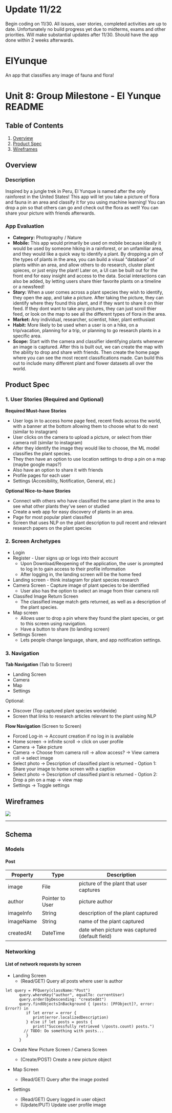# Update 11/22 
Begin coding on 11/30. All issues, user stories, completed activities are up to date. Unfortunately no build progress yet due to midterms, 
exams and other priorities. Will make substantial updates after 11/30. Should have the app done within 2 weeks afterwards. 


# ElYunque
An app that classifies any image of fauna and flora! 

Unit 8: Group Milestone - El Yunque README 
===

## Table of Contents
1. [Overview](#Overview)
1. [Product Spec](#Product-Spec)
1. [Wireframes](#Wireframes)

## Overview
### Description
Inspired by a jungle trek in Peru, El Yunque is named after the only rainforest in the United States! This app will let you take a picture of flora and fauna in an area and classify it for you using machine learning! You can drop a pin so that others can go and check out the flora as well! You can share your picture with friends afterwards. 


### App Evaluation
- **Category:** Photography / Nature 
- **Mobile:** This app would primarily be used on mobile because ideally it would be used by someone hiking in a rainforest, or an unfamiliar area, and they would like a quick way to identify a plant. By dropping a pin of the types of plants in the area, you can build a visual "database" of plants within an area, and allow others to do research, cluster plant spieces, or just enjoy the plant! Later on, a UI can be built out for the front end for easy insight and access to the data. Social interactions can also be added, by letting users share thier favorite plants on a timeline or a newsfeed!
- **Story:** When a user comes across a plant species they wish to identify, they open the app, and take a picture. After taking the picture, they can identify where they found this plant, and if they want to share it on thier feed. If they dont want to take any pictures, they can just scroll thier feed, or look on the map to see all the different types of flora in the area. 
- **Market:** Any individual, researcher, scientist, hiker, plant enthusiast 
- **Habit:** More likely to be used when a user is on a hike, on a trip/vacation, planning for a trip, or planning to go research plants in a specific area. 
- **Scope:** Start with the camera and classifier identifying plants whenever an image is captured. After this is built out, we can create the map with the ability to drop and share with friends. Then create the home page where you can see the most recent classifications made. Can build this out to include many different plant and flower datasets all over the world. 


## Product Spec
### 1. User Stories (Required and Optional)

**Required Must-have Stories**

* User logs in to access home page feed, recent finds across the world, with a banner at the bottom allowing them to choose what to do next (similar to instagram)
* User clicks on the camera to upload a picture, or select from thier camera roll (similar to instagram)
* After they identify the image they would like to choose, the ML model classifies the plant species. 
* They then have an option to use location settings to drop a pin on a map (maybe google maps?) 
* Also have an option to share it with friends
* Profile pages for each user
* Settings (Accesibility, Notification, General, etc.)

**Optional Nice-to-have Stories**

* Connect with others who have classified the same plant in the area to see what other plants they've seen or studied 
* Create a web app for easy discovery of plants in an area. 
* Page for most popular plant classifed 
* Screen that uses NLP on the plant description to pull recent and relevant research papers on the plant species 


### 2. Screen Archetypes

* Login 
* Register - User signs up or logs into their account
   * Upon Download/Reopening of the application, the user is prompted to log in to gain access to their profile information 
   * After logging in, the landing screen will be the home feed 
* Landing screen - think instagram for plant species research 
* Camera Screen - Capture image of plant species to be identified 
   * User also has the option to select an image from thier camera roll
* Classifed Image Return Screen
   * The classified image match gets returned, as well as a description of the plant species. 
* Map screen
   * Allows user to drop a pin where they found the plant species, or get to this screen using navigation. 
   * Have a button to share (to landing screen)
* Settings Screen
   * Lets people change language, share, and app notification settings.

### 3. Navigation

**Tab Navigation** (Tab to Screen)

* Landing Screen 
* Camera 
* Map
* Settings

Optional:
* Discover (Top captured plant species worldwide) 
* Screen that links to research articles relevant to the plant using NLP 

**Flow Navigation** (Screen to Screen)
* Forced Log-in -> Account creation if no log in is available
* Home screen -> infinite scroll -> click on user profile 
* Camera -> Take picture
* Camera -> Choose from camera roll -> allow access? -> View camera roll -> select image 
* Select photo -> Description of classified plant is returned - Option 1: Share your image to home screen with a caption
* Select photo -> Description of classified plant is returned - Option 2: Drop a pin on a map -> view map 
* Settings -> Toggle settings

## Wireframes
![](https://i.imgur.com/01PpAxd.jpg)


__________________________________________________________________________________________________________________________________________________________________

## Schema 
### Models
#### Post

   | Property      | Type     | Description |
   | ------------- | -------- | ----------- |
   | image         | File     | picture of the plant that user captures |
   | author        | Pointer to User | picture author|
   | imageInfo     | String   | description of the plant captured|
   | imageName     | String   | name of the plant captured |
   | createdAt	   | DateTime	| date when picture was captured (default field) |
  
   
   
   
### Networking
#### List of network requests by screen
   - Landing Screen
      - (Read/GET) Query all posts where user is author
      
    let query = PFQuery(className:"Post")
          query.whereKey("author", equalTo: currentUser)
          query.order(byDescending: "createdAt")
          query.findObjectsInBackground { (posts: [PFObject]?, error: Error?) in
             if let error = error { 
                print(error.localizedDescription)
             } else if let posts = posts {
                print("Successfully retrieved \(posts.count) posts.")
            // TODO: Do something with posts...
             }
          }
      
   - Create New Picture Screen / Camera Screen
      - (Create/POST) Create a new picture object
      
   - Map Screen
      - (Read/GET) Query after the image posted  
    
   - Settings
      - (Read/GET) Query logged in user object
      - (Update/PUT) Update user profile image
     
    
